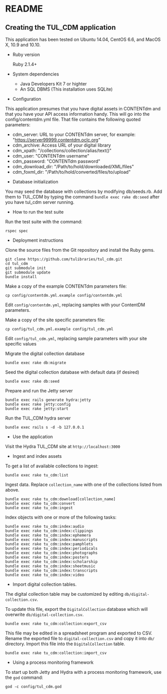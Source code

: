 README
======

## Creating the TUL_CDM application

This application has been tested on Ubuntu 14.04, CentOS 6.6, and MacOS X, 10.9 and 10.10.

* Ruby version

  Ruby 2.1.4+

* System dependencies

  - Java Developers Kit 7 or highter
  - An SQL DBMS (This installation uses SQLite)


* Configuration

This application presumes that you have digital assets in CONTENTdm and that you have your API access information handy. This will go into the config/contentdm.yml file. That file contains the following quoted parameters:

  - cdm_server: URL to your CONTENTdm server, for example: "https://server99999.contentdm.oclc.org"
  - cdm_archive: Access URL of your digital library
  - cdm_xpath: "/collections/collection/alias/text()"
  - cdm_user: "CONTENTdm username"
  - cdm_password:  "CONTENTdm password"
  - cdm_download_dir: "/Path/to/hold/downloaded/XML/files"
  - cdm_foxml_dir: "/Path/to/hold/converted/files/to/upload"

* Database initialization

You may seed the database with collections by modifying db/seeds.rb. Add them to TUL_CDM by typing the command `bundle exec rake db:seed` after you have tul_cdm server running.

* How to run the test suite

Run the test suite with the command:

    rspec spec

* Deployment instructions

Clone the source files from the Git repository and install the Ruby gems.

    git clone https://github.com/tulibraries/tul_cdm.git
    cd tul_cdm
    git submodule init
    git submodule update
    bundle install

Make a copy of the example CONTENTdm parameters file:

    cp config/contentdm.yml.example config/contentdm.yml

Edit `config/contentdm.yml`, replacing samples with your ContentDM parameters.

Make a copy of the site specific parameters file:

    cp config/tul_cdm.yml.example config/tul_cdm.yml

Edit `config/tul_cdm.yml`, replacing sample parameters with your site specific values

Migrate the digital collection database

    bundle exec rake db:migrate

Seed the digital collection database with default data (if desired)

    bundle exec rake db:seed

Prepare and run the Jetty server

    bundle exec rails generate hydra:jetty
    bundle exec rake jetty:config
    bundle exec rake jetty:start

Run the TUL_CDM hydra server

    bundle exec rails s -d -b 127.0.0.1

* Use the application

Visit the Hydra TUL_CDM site at `http://localhost:3000`

* Ingest and index assets

To get a list of available collections to ingest:

    bundle exec rake tu_cdm:list

Ingest data. Replace `collection_name` with one of the collections listed from above.

    bundle exec rake tu_cdm:download[collection_name]
    bundle exec rake tu_cdm:convert
    bundle exec rake tu_cdm:ingest

Index objects with one or more of the following tasks:

    bundle exec rake tu_cdm:index:audio
    bundle exec rake tu_cdm:index:clippings
    bundle exec rake tu_cdm:index:ephemera
    bundle exec rake tu_cdm:index:manuscripts
    bundle exec rake tu_cdm:index:pamphlets
    bundle exec rake tu_cdm:index:periodicals
    bundle exec rake tu_cdm:index:photographs
    bundle exec rake tu_cdm:index:posters
    bundle exec rake tu_cdm:index:scholarship
    bundle exec rake tu_cdm:index:sheetmusic
    bundle exec rake tu_cdm:index:transcripts
    bundle exec rake tu_cdm:index:video

* Import digital collection tables.

The digital collection table may be customized by editing `db/digital-collection.csv`.

To update this file, export the `DigitalCollection` database which will overwrite
`db/digital-collection.csv`.

    bundle exec rake tu_cdm:collection:export_csv

This file may be edited in a spreadsheet program and exported to CSV. Rename the exported
file to `digital-collection.csv` and copy it into `db/` directory. Import this file into
the `DigitalCollection` table.

    bundle exec rake tu_cdm:collection:import_csv

* Using a process monitoring framework

To start up both Jetty and Hydra with a process monitoring framework, use the `god` command:

    god -c config/tul_cdm.god
